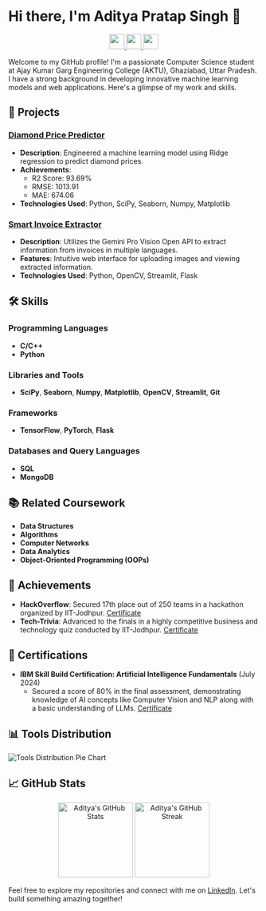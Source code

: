 
# Hi there, I'm Aditya Pratap Singh 👋

<div align="center">
  <a href="https://github.com/pratapaadi" target="_blank">
    <img src="https://img.shields.io/badge/GitHub-pratapaadi-181717?style=for-the-badge&logo=github" height="30" />
  </a>
  <a href="http://www.linkedin.com/in/aditya-pratap-singh-6a35aa22b" target="_blank">
    <img src="https://img.shields.io/badge/LinkedIn-Connect-blue?style=for-the-badge&logo=linkedin" height="30" />
  </a>
  <a href="mailto:pratap.aditya2712@gmail.com" target="_blank">
    <img src="https://img.shields.io/badge/Email-pratap.aditya2712@gmail.com-red?style=for-the-badge&logo=gmail" height="30" />
  </a>
</div>

Welcome to my GitHub profile! I'm a passionate Computer Science student at Ajay Kumar Garg Engineering College (AKTU), Ghaziabad, Uttar Pradesh. I have a strong background in developing innovative machine learning models and web applications. Here's a glimpse of my work and skills.

## 🚀 Projects

### [Diamond Price Predictor](https://github.com/pratapaadi/DiamondPriceML)
- **Description**: Engineered a machine learning model using Ridge regression to predict diamond prices.
- **Achievements**: 
  - R2 Score: 93.69%
  - RMSE: 1013.91
  - MAE: 674.06
- **Technologies Used**: Python, SciPy, Seaborn, Numpy, Matplotlib

### [Smart Invoice Extractor](https://github.com/pratapaadi/Smart_Invoice_Extractor/tree/master)
- **Description**: Utilizes the Gemini Pro Vision Open API to extract information from invoices in multiple languages.
- **Features**: Intuitive web interface for uploading images and viewing extracted information.
- **Technologies Used**: Python, OpenCV, Streamlit, Flask

## 🛠️ Skills

### Programming Languages
- **C/C++**
- **Python**

### Libraries and Tools
- **SciPy**, **Seaborn**, **Numpy**, **Matplotlib**, **OpenCV**, **Streamlit**, **Git**

### Frameworks
- **TensorFlow**, **PyTorch**, **Flask**

### Databases and Query Languages
- **SQL**
- **MongoDB**

## 📚 Related Coursework
- **Data Structures**
- **Algorithms**
- **Computer Networks**
- **Data Analytics**
- **Object-Oriented Programming (OOPs)**

## 🌟 Achievements
- **HackOverflow**: Secured 17th place out of 250 teams in a hackathon organized by IIT-Jodhpur. [Certificate](https://drive.google.com/file/d/1-kQ1u9b2Li2XDexfPlVhJcnsEomB_w_j/view?usp=sharing)
- **Tech-Trivia**: Advanced to the finals in a highly competitive business and technology quiz conducted by IIT-Jodhpur. [Certificate](https://drive.google.com/file/d/1mT8u1WKSso5iev058eDQpx6UQ84r2IeK/view?usp=sharing)

## 📜 Certifications
- **IBM Skill Build Certification: Artificial Intelligence Fundamentals** (July 2024)
  - Secured a score of 80% in the final assessment, demonstrating knowledge of AI concepts like Computer Vision and NLP along with a basic understanding of LLMs. [Certificate](https://www.credly.com/badges/13ba0470-eaa8-44f3-abea-76d385f25381/public_url)

## 📊 Tools Distribution
![Tools Distribution Pie Chart](tools_distribution_pie_chart.png)

## 📈 GitHub Stats
<div align="center">
  <img src="https://github-readme-stats.vercel.app/api?username=pratapaadi&show_icons=true&theme=radical" alt="Aditya's GitHub Stats" height="150" />
  <img src="https://github-readme-streak-stats.herokuapp.com/?user=pratapaadi&theme=radical" alt="Aditya's GitHub Streak" height="150" />
</div>

Feel free to explore my repositories and connect with me on [LinkedIn](http://www.linkedin.com/in/aditya-pratap-singh-6a35aa22b). Let's build something amazing together!






